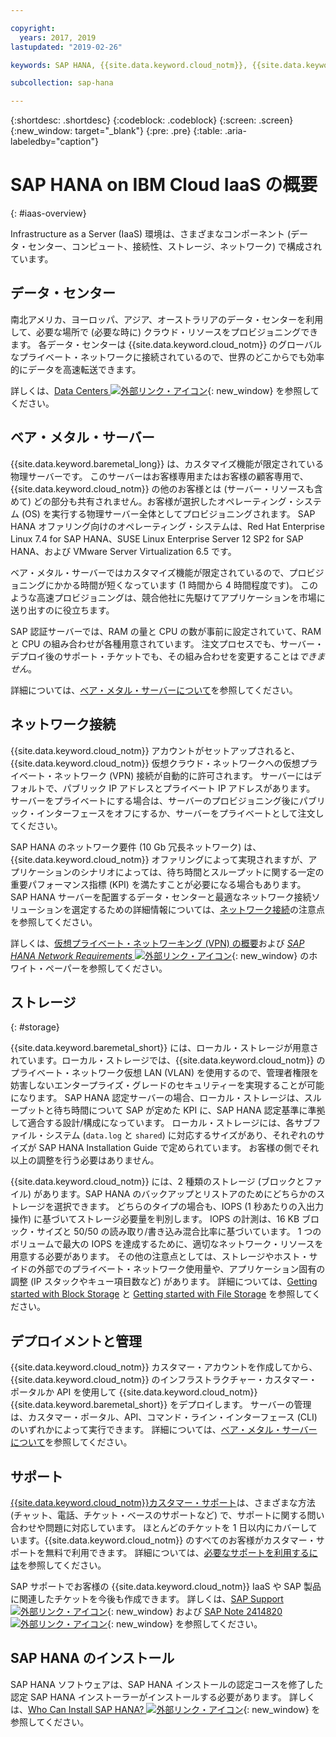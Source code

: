 ```yaml
---

copyright:
  years: 2017, 2019
lastupdated: "2019-02-26"

keywords: SAP HANA, {{site.data.keyword.cloud_notm}}, {{site.data.keywords.baremetal_short}}, data centers, VPN,

subcollection: sap-hana

---
```


{:shortdesc: .shortdesc}
{:codeblock: .codeblock}
{:screen: .screen}
{:new_window: target="_blank"}
{:pre: .pre}
{:table: .aria-labeledby="caption"}

# SAP HANA on IBM Cloud IaaS の概要
{: #iaas-overview}

Infrastructure as a Server (IaaS) 環境は、さまざまなコンポーネント (データ・センター、コンピュート、接続性、ストレージ、ネットワーク) で構成されています。

## データ・センター

南北アメリカ、ヨーロッパ、アジア、オーストラリアのデータ・センターを利用して、必要な場所で (必要な時に) クラウド・リソースをプロビジョニングできます。 各データ・センターは {{site.data.keyword.cloud_notm}} のグローバルなプライベート・ネットワークに接続されているので、世界のどこからでも効率的にデータを高速転送できます。

詳しくは、[Data Centers ![外部リンク・アイコン](../../icons/launch-glyph.svg "外部リンク・アイコン")](https://www.ibm.com/cloud-computing/bluemix/data-centers){: new_window} を参照してください。

## ベア・メタル・サーバー

{{site.data.keyword.baremetal_long}} は、カスタマイズ機能が限定されている物理サーバーです。 このサーバーはお客様専用またはお客様の顧客専用で、{{site.data.keyword.cloud_notm}} の他のお客様とは (サーバー・リソースも含めて) どの部分も共有されません。お客様が選択したオペレーティング・システム (OS) を実行する物理サーバー全体としてプロビジョニングされます。 SAP HANA オファリング向けのオペレーティング・システムは、Red Hat Enterprise Linux 7.4 for SAP HANA、SUSE Linux Enterprise Server 12 SP2 for SAP HANA、および VMware Server Virtualization 6.5 です。

ベア・メタル・サーバーではカスタマイズ機能が限定されているので、プロビジョニングにかかる時間が短くなっています (1 時間から 4 時間程度です)。 このような高速プロビジョニングは、競合他社に先駆けてアプリケーションを市場に送り出すのに役立ちます。

SAP 認証サーバーでは、RAM の量と CPU の数が事前に設定されていて、RAM と CPU の組み合わせが各種用意されています。 注文プロセスでも、サーバー・デプロイ後のサポート・チケットでも、その組み合わせを変更することは*できません*。

詳細については、[ベア・メタル・サーバーについて](/docs/bare-metal?topic=bare-metal-about#about)を参照してください。

## ネットワーク接続

{{site.data.keyword.cloud_notm}} アカウントがセットアップされると、{{site.data.keyword.cloud_notm}} 仮想クラウド・ネットワークへの仮想プライベート・ネットワーク (VPN) 接続が自動的に許可されます。 サーバーにはデフォルトで、パブリック IP アドレスとプライベート IP アドレスがあります。 サーバーをプライベートにする場合は、サーバーのプロビジョニング後にパブリック・インターフェースをオフにするか、サーバーをプライベートとして注文してください。

SAP HANA のネットワーク要件 (10 Gb 冗長ネットワーク) は、{{site.data.keyword.cloud_notm}} オファリングによって実現されますが、アプリケーションのシナリオによっては、待ち時間とスループットに関する一定の重要パフォーマンス指標 (KPI) を満たすことが必要になる場合もあります。 SAP HANA サーバーを配置するデータ・センターと最適なネットワーク接続ソリューションを選定するための詳細情報については、[ネットワーク接続](/docs/infrastructure/sap-hana?topic=sap-hana-considerations#network_connectivity)の注意点を参照してください。

詳しくは、[仮想プライベート・ネットワーキング (VPN) の概要](/docs/infrastructure/iaas-vpn?topic=VPN-gettingstarted-with-virtual-private-networking#gettingstarted-with-virtual-private-networking)および [*SAP HANA Network Requirements* ![外部リンク・アイコン](../../icons/launch-glyph.svg "外部リンク・アイコン")](https://www.sap.com/documents/2016/08/1cd2c2fb-807c-0010-82c7-eda71af511fa.html){: new_window} のホワイト・ペーパーを参照してください。

## ストレージ
{: #storage}

{{site.data.keyword.baremetal_short}} には、ローカル・ストレージが用意されています。ローカル・ストレージでは、{{site.data.keyword.cloud_notm}} のプライベート・ネットワーク仮想 LAN (VLAN) を使用するので、管理者権限を妨害しないエンタープライズ・グレードのセキュリティーを実現することが可能になります。 SAP HANA 認定サーバーの場合、ローカル・ストレージは、スループットと待ち時間について SAP が定めた KPI に、SAP HANA 認定基準に準拠して適合する設計/構成になっています。 ローカル・ストレージには、各サブファイル・システム (`data.log` と `shared`) に対応するサイズがあり、それぞれのサイズが SAP HANA Installation Guide で定められています。 お客様の側でそれ以上の調整を行う必要はありません。

{{site.data.keyword.cloud_notm}} には、2 種類のストレージ (ブロックとファイル) があります。SAP HANA のバックアップとリストアのためにどちらかのストレージを選択できます。 どちらのタイプの場合も、IOPS (1 秒あたりの入出力操作) に基づいてストレージ必要量を判別します。 IOPS の計測は、16 KB ブロック・サイズと 50/50 の読み取り/書き込み混合比率に基づいています。 1 つのボリュームで最大の IOPS を達成するために、適切なネットワーク・リソースを用意する必要があります。 その他の注意点としては、ストレージやホスト・サイドの外部でのプライベート・ネットワーク使用量や、アプリケーション固有の調整 (IP スタックやキュー項目数など) があります。 詳細については、[Getting started with Block Storage](/docs/infrastructure/BlockStorage?topic=BlockStorage-getting-started#getting-started) と [Getting started with File Storage](/docs/infrastructure/FileStorage?topic=FileStorage-getting-started#getting-started) を参照してください。

## デプロイメントと管理

{{site.data.keyword.cloud_notm}} カスタマー・アカウントを作成してから、{{site.data.keyword.cloud_notm}} のインフラストラクチャー・カスタマー・ポータルか API を使用して {{site.data.keyword.cloud_notm}} {{site.data.keyword.baremetal_short}} をデプロイします。 サーバーの管理は、カスタマー・ポータル、API、コマンド・ライン・インターフェース (CLI) のいずれかによって実行できます。 詳細については、[ベア・メタル・サーバーについて](/docs/bare-metal?topic=bare-metal-about#about)を参照してください。

## サポート

[{{site.data.keyword.cloud_notm}}カスタマー・サポート](/docs/get-support?topic=get-support-getting-customer-support#getting-customer-support)は、さまざまな方法 (チャット、電話、チケット・ベースのサポートなど) で、サポートに関する問い合わせや問題に対応しています。 ほとんどのチケットを 1 日以内にカバーしています。{{site.data.keyword.cloud_notm}} のすべてのお客様がカスタマー・サポートを無料で利用できます。 詳細については、[必要なサポートを利用するには](/docs/get-support?topic=get-support-getting-customer-support#getting-customer-support)を参照してください。

SAP サポートでお客様の {{site.data.keyword.cloud_notm}} IaaS や SAP 製品に関連したチケットを今後も作成できます。 詳しくは、[SAP Support ![外部リンク・アイコン](../../icons/launch-glyph.svg "外部リンク・アイコン")](https://support.sap.com/en/index.html){: new_window} および [SAP Note 2414820 ![外部リンク・アイコン](../../icons/launch-glyph.svg "外部リンク・アイコン")](https://launchpad.support.sap.com/#/notes/2414820){: new_window} を参照してください。

## SAP HANA のインストール

SAP HANA ソフトウェアは、SAP HANA インストールの認定コースを修了した認定 SAP HANA インストーラーがインストールする必要があります。 詳しくは、[Who Can Install SAP HANA? ![外部リンク・アイコン](../../icons/launch-glyph.svg "外部リンク・アイコン")](http://www.saphanacentral.com/p/who-can-install-sap-hana.html){: new_window} を参照してください。
